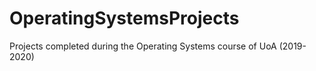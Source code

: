 # OperatingSystemsProjects
Projects completed during the Operating Systems course of UoA (2019-2020)
